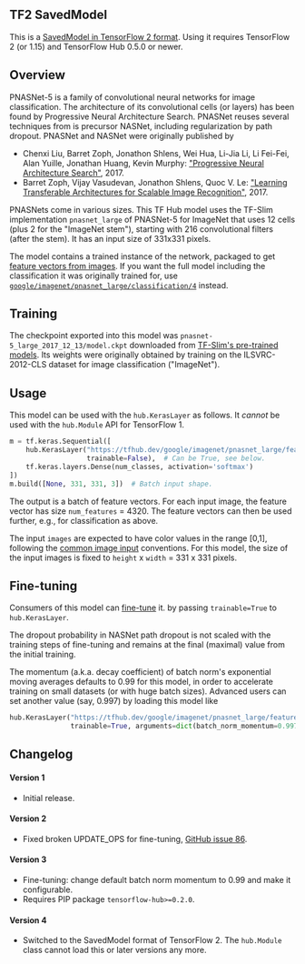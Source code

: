 ## TF2 SavedModel

This is a [SavedModel in TensorFlow 2
format](https://www.tensorflow.org/hub/tf2_saved_model).
Using it requires TensorFlow 2 (or 1.15) and TensorFlow Hub 0.5.0 or newer.

## Overview

PNASNet-5 is a family of convolutional neural networks for image classification.
The architecture of its convolutional cells (or layers) has been found by
Progressive Neural Architecture Search. PNASNet reuses several techniques from
is precursor NASNet, including regularization by path dropout.
PNASNet and NASNet were originally published by

  * Chenxi Liu, Barret Zoph, Jonathon Shlens, Wei Hua, Li-Jia Li, Li Fei-Fei,
    Alan Yuille, Jonathan Huang, Kevin Murphy: ["Progressive Neural
    Architecture Search"](https://arxiv.org/abs/1712.00559), 2017.
  * Barret Zoph, Vijay Vasudevan, Jonathon Shlens, Quoc V. Le:
    ["Learning Transferable Architectures for Scalable Image
    Recognition"](https://arxiv.org/abs/1707.07012), 2017.

PNASNets come in various sizes. This TF Hub model uses the TF-Slim
implementation `pnasnet_large` of PNASNet-5 for ImageNet
that uses 12 cells (plus 2 for the "ImageNet stem"),
starting with 216 convolutional filters (after the stem).
It has an input size of 331x331 pixels.

The model contains a trained instance of the network, packaged to get
[feature vectors from images](https://www.tensorflow.org/hub/common_signatures/images#feature-vector).
If you want the full model including the classification it was originally
trained for, use
[`google/imagenet/pnasnet_large/classification/4`](https://tfhub.dev/google/imagenet/pnasnet_large/classification/4)
instead.


## Training

The checkpoint exported into this model was `pnasnet-5_large_2017_12_13/model.ckpt` downloaded
from
[TF-Slim's pre-trained models](https://github.com/tensorflow/models/blob/master/research/slim/README.md#pre-trained-models).
Its weights were originally obtained by training on the ILSVRC-2012-CLS
dataset for image classification ("ImageNet").

## Usage

This model can be used with the `hub.KerasLayer` as follows.
It *cannot* be used with the `hub.Module` API for TensorFlow 1.

```python
m = tf.keras.Sequential([
    hub.KerasLayer("https://tfhub.dev/google/imagenet/pnasnet_large/feature_vector/4",
                   trainable=False),  # Can be True, see below.
    tf.keras.layers.Dense(num_classes, activation='softmax')
])
m.build([None, 331, 331, 3])  # Batch input shape.
```

The output is a batch of feature vectors. For each input image,
the feature vector has size `num_features` = 4320. The feature
vectors can then be used further, e.g., for classification as above.

The input `images` are expected to have color values in the range [0,1],
following the
[common image input](https://www.tensorflow.org/hub/common_signatures/images#input)
conventions.
For this model, the size of the input images is fixed to
`height` x `width` = 331 x 331 pixels.


## Fine-tuning

Consumers of this model can [fine-tune](https://www.tensorflow.org/hub/fine_tuning) it.
by passing `trainable=True` to `hub.KerasLayer`.

The dropout probability in NASNet path dropout is not scaled with
the training steps of fine-tuning and remains at the final (maximal) value
from the initial training.

The momentum (a.k.a. decay coefficient) of batch norm's exponential moving
averages defaults to 0.99 for this model, in order to accelerate training
on small datasets (or with huge batch sizes).
Advanced users can set another value (say, 0.997) by loading this model like

```python
hub.KerasLayer("https://tfhub.dev/google/imagenet/pnasnet_large/feature_vector/4",
               trainable=True, arguments=dict(batch_norm_momentum=0.997))
```


## Changelog

#### Version 1

  * Initial release.

#### Version 2

  * Fixed broken UPDATE_OPS for fine-tuning,
    [GitHub issue 86](https://github.com/tensorflow/hub/issues/86).

#### Version 3

  * Fine-tuning: change default batch norm momentum to 0.99 and
    make it configurable.
  * Requires PIP package `tensorflow-hub>=0.2.0`.

#### Version 4

  * Switched to the SavedModel format of TensorFlow 2.
    The `hub.Module` class cannot load this or later versions any more.